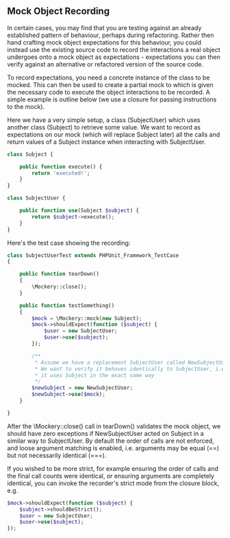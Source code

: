 Mock Object Recording
---------------------

In certain cases, you may find that you are testing against an already
established pattern of behaviour, perhaps during refactoring. Rather then hand
crafting mock object expectations for this behaviour, you could instead use
the existing source code to record the interactions a real object undergoes
onto a mock object as expectations - expectations you can then verify against
an alternative or refactored version of the source code.

To record expectations, you need a concrete instance of the class to be mocked.
This can then be used to create a partial mock to which is given the necessary
code to execute the object interactions to be recorded. A simple example is
outline below (we use a closure for passing instructions to the mock).

Here we have a very simple setup, a class (SubjectUser) which uses another class
(Subject) to retrieve some value. We want to record as expectations on our
mock (which will replace Subject later) all the calls and return values of
a Subject instance when interacting with SubjectUser.

```PHP
class Subject {

    public function execute() {
        return 'executed!';
    }
}

class SubjectUser {

    public function use(Subject $subject) {
        return $subject->execute();
    }
}
```

Here's the test case showing the recording:

```PHP
class SubjectUserTest extends PHPUnit_Framework_TestCase
{

    public function tearDown()
    {
        \Mockery::close();
    }

    public function testSomething()
    {
        $mock = \Mockery::mock(new Subject);
        $mock->shouldExpect(function ($subject) {
            $user = new SubjectUser;
            $user->use($subject);
        });

        /**
         * Assume we have a replacement SubjectUser called NewSubjectUser.
         * We want to verify it behaves identically to SubjectUser, i.e.
         * it uses Subject in the exact same way
         */
        $newSubject = new NewSubjectUser;
        $newSubject->use($mock);
    }

}
```

After the \Mockery::close() call in tearDown() validates the mock object, we
should have zero exceptions if NewSubjectUser acted on Subject in a similar way
to SubjectUser. By default the order of calls are not enforced, and loose argument
matching is enabled, i.e. arguments may be equal (==) but not necessarily identical
(===).

If you wished to be more strict, for example ensuring the order of calls
and the final call counts were identical, or ensuring arguments are completely
identical, you can invoke the recorder's strict mode from the closure block, e.g.

```PHP
$mock->shouldExpect(function ($subject) {
    $subject->shouldBeStrict();
    $user = new SubjectUser;
    $user->use($subject);
});
```
